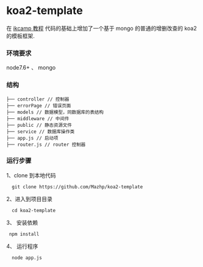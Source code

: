 # koa2-template

在 [ikcamp 教程](https://github.com/ikcamp/koa2-tutorial) 代码的基础上增加了一个基于 mongo 的普通的增删改查的 koa2 的模板框架.

### 环境要求

node7.6+ 、 mongo

### 结构

```
├── controller // 控制器
├── errorPage // 错误页面
├── models // 数据模型，同数据库的表结构
├── middleware // 中间件
├── public // 静态资源文件
├── service // 数据库操作类
├── app.js // 启动项
├── router.js // router 控制器
```

### 运行步骤

1、clone 到本地代码

```
  git clone https://github.com/Mazhp/koa2-template
```

2、进入到项目目录

```
  cd koa2-template
```

3、 安装依赖

```
 npm install
```

4、 运行程序

```
  node app.js
```
